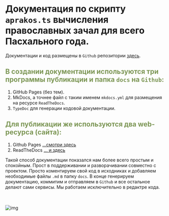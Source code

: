 # Документация по скрипту `aprakos.ts` вычисления православных зачал для всего Пасхального года.

Документации и код размещены в `Github` репозитории [здесь](https://github.com/a374ru/aprakos-ts.git).



## <span style="color: #7C9655;">В создании документации используются три программы публикации и папка `docs` на `Github`:

1. GitHub Pages (без тем).
1. MkDocs, а точнее файл с таким именем `mkdocs.yml` для размещения на ресурсе `ReadTheDocs`.
1. `TypeDoc` для генерации кодовой документации.

## <span style="color: #7C9655;">Для публикации же используются два web-ресурса  (сайта):

1. Github Pages […смотри здесь](https://a374ru.github.io/aprakos-ts/)
2. ReadTheDocs [… и здесь ](aprakos-ts.readthedocs.io)
   
Такой способ документации показался нам более всего простым и спокойным. Прост в поддерживании и разворачивании совместно с проектом. 
Просто коментируем свой код в исходниках и добавляем необходимые файлы `.md` в папку `docs`.
В конце генерируем документацию, коммитим и отправляем в `Github` и все остальное делают сами сервисы. Мы работаем исключительно в редактре кода.

<br><br>
![img](https://1.bp.blogspot.com/-wFaMiAHx-Y8/YG3EaVrCDFI/AAAAAAAAGZY/IYjO6zFHW5wjj4I_HrssCIShQpMxWMHlgCLcBGAsYHQ/s800/IMG_2094.PNG)


